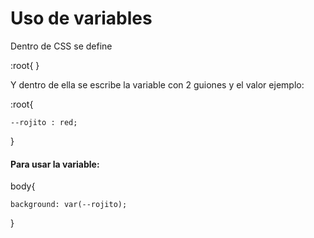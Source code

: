 # Uso de variables 

Dentro de CSS se define 

:root{ }

Y dentro de ella se escribe la variable con 2 guiones y el valor ejemplo:

:root{
	
	--rojito : red; 
}

#### Para usar la variable:

body{
	
	background: var(--rojito);
}